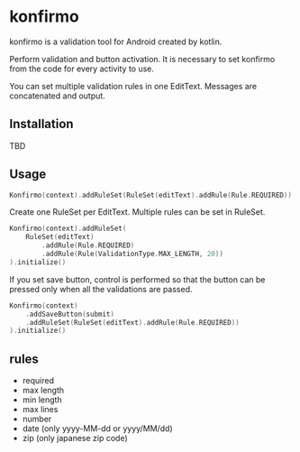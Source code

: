 # konfirmo

konfirmo is a validation tool for Android created by kotlin.

Perform validation and button activation.
It is necessary to set konfirmo from the code for every activity to use.

You can set multiple validation rules in one EditText.
Messages are concatenated and output.

## Installation

TBD

## Usage

```kotlin
Konfirmo(context).addRuleSet(RuleSet(editText).addRule(Rule.REQUIRED)).initialize()
```

Create one RuleSet per EditText.
Multiple rules can be set in RuleSet.

```kotlin
Konfirmo(context).addRuleSet(
    RuleSet(editText)
        .addRule(Rule.REQUIRED)
        .addRule(Rule(ValidationType.MAX_LENGTH, 20))
).initialize()
```

If you set save button, control is performed so that the button can be pressed only when all the validations are passed.

```kotlin
Konfirmo(context)
    .addSaveButton(submit)
    .addRuleSet(RuleSet(editText).addRule(Rule.REQUIRED))
).initialize()
```

## rules

- required
- max length
- min length
- max lines
- number
- date (only yyyy-MM-dd or yyyy/MM/dd)
- zip (only japanese zip code)
